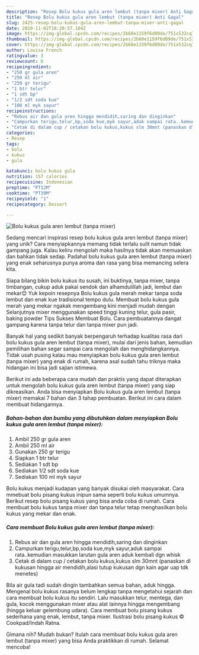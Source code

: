 ```yaml
---
description: "Resep Bolu kukus gula aren lembut (tanpa mixer) Anti Gagal"
title: "Resep Bolu kukus gula aren lembut (tanpa mixer) Anti Gagal"
slug: 2425-resep-bolu-kukus-gula-aren-lembut-tanpa-mixer-anti-gagal
date: 2020-11-02T18:20:57.184Z
image: https://img-global.cpcdn.com/recipes/2b60e1159f6d09de/751x532cq70/bolu-kukus-gula-aren-lembut-tanpa-mixer-foto-resep-utama.jpg
thumbnail: https://img-global.cpcdn.com/recipes/2b60e1159f6d09de/751x532cq70/bolu-kukus-gula-aren-lembut-tanpa-mixer-foto-resep-utama.jpg
cover: https://img-global.cpcdn.com/recipes/2b60e1159f6d09de/751x532cq70/bolu-kukus-gula-aren-lembut-tanpa-mixer-foto-resep-utama.jpg
author: Louisa French
ratingvalue: 3
reviewcount: 6
recipeingredient:
- "250 gr gula aren"
- "250 ml air"
- "250 gr terigu"
- "1 btr telur"
- "1 sdt bp"
- "1/2 sdt soda kue"
- "100 ml myk sayur"
recipeinstructions:
- "Rebus air dan gula aren hingga mendidih,saring dan dinginkan"
- "Campurkan terigu,telur,bp,soda kue,myk sayur,aduk sampai rata..kemudian masukkan larutan gula aren aduk kembali dgn whisk"
- "Cetak di dalam cup / cetakan bolu kukus,kukus slm 30mnt (panaskan dl kukusan hingga air mendidih,alasi tutup kukusan dgn kain agar uap tdk menetes)"
categories:
- Resep
tags:
- bolu
- kukus
- gula

katakunci: bolu kukus gula 
nutrition: 157 calories
recipecuisine: Indonesian
preptime: "PT12M"
cooktime: "PT39M"
recipeyield: "1"
recipecategory: Dessert

---
```



![Bolu kukus gula aren lembut (tanpa mixer)](https://img-global.cpcdn.com/recipes/2b60e1159f6d09de/751x532cq70/bolu-kukus-gula-aren-lembut-tanpa-mixer-foto-resep-utama.jpg)

Sedang mencari inspirasi resep bolu kukus gula aren lembut (tanpa mixer) yang unik? Cara menyiapkannya memang tidak terlalu sulit namun tidak gampang juga. Kalau keliru mengolah maka hasilnya tidak akan memuaskan dan bahkan tidak sedap. Padahal bolu kukus gula aren lembut (tanpa mixer) yang enak seharusnya punya aroma dan rasa yang bisa memancing selera kita.

Siapa bilang bikin bolu kukus itu susah, ini buktinya, tanpa mixer, tanpa timbangan, cukup aduk pakai sendok dan alhamdulillah jadi, lembut dan mekar😊 Yuk kepoin resepnya Bolu kukus gula merah mekar tanpa soda lembut dan enak kue tradisional tempo dulu. Membuat bolu kukus gula merah yang mekar ngakak mengembang kini menjadi mudah dengan Selanjutnya mixer menggunakan speed tinggi kuning telur, gula pasir, baking powder Tips Sukses Membuat Bolu. Cara pembuatannya dangat gampang karena tanpa telur dan tanpa mixer pun jadi.

Banyak hal yang sedikit banyak berpengaruh terhadap kualitas rasa dari bolu kukus gula aren lembut (tanpa mixer), mulai dari jenis bahan, kemudian pemilihan bahan segar sampai cara mengolah dan menghidangkannya. Tidak usah pusing kalau mau menyiapkan bolu kukus gula aren lembut (tanpa mixer) yang enak di rumah, karena asal sudah tahu triknya maka hidangan ini bisa jadi sajian istimewa.


Berikut ini ada beberapa cara mudah dan praktis yang dapat diterapkan untuk mengolah bolu kukus gula aren lembut (tanpa mixer) yang siap dikreasikan. Anda bisa menyiapkan Bolu kukus gula aren lembut (tanpa mixer) memakai 7 bahan dan 3 tahap pembuatan. Berikut ini cara dalam membuat hidangannya.

<!--inarticleads1-->

##### Bahan-bahan dan bumbu yang dibutuhkan dalam menyiapkan Bolu kukus gula aren lembut (tanpa mixer):

1. Ambil 250 gr gula aren
1. Ambil 250 ml air
1. Gunakan 250 gr terigu
1. Siapkan 1 btr telur
1. Sediakan 1 sdt bp
1. Sediakan 1/2 sdt soda kue
1. Sediakan 100 ml myk sayur


Bolu kukus menjadi kudapan yang banyak disukai oleh masyarakat. Cara mmebuat bolu pisang kukus inipun sama seperti bolu kukus umumnya. Berikut resep bolu pisang kukus yang bisa anda coba di rumah. Cara membuat bolu kukus tanpa mixer dan tanpa telur tetap menghasilkan bolu kukus yang mekar dan enak. 

<!--inarticleads2-->

##### Cara membuat Bolu kukus gula aren lembut (tanpa mixer):

1. Rebus air dan gula aren hingga mendidih,saring dan dinginkan
1. Campurkan terigu,telur,bp,soda kue,myk sayur,aduk sampai rata..kemudian masukkan larutan gula aren aduk kembali dgn whisk
1. Cetak di dalam cup / cetakan bolu kukus,kukus slm 30mnt (panaskan dl kukusan hingga air mendidih,alasi tutup kukusan dgn kain agar uap tdk menetes)


Bila air gula tadi sudah dingin tambahkan semua bahan, aduk hingga. Mengenal bolu kukus rasanya belum lengkap tanpa mengetahui sejarah dan cara membuat bolu kukus itu sendiri. Lalu masukkan telur, mentega, dan gula, kocok menggunakan mixer atau alat lainnya hingga mengembang (hingga keluar gelembung udara). Cara membuat bolu pisang kukus sederhana yang enak, lembut, tanpa mixer. Ilustrasi bolu pisang kukus © Cookpad/Indah Ratna. 

Gimana nih? Mudah bukan? Itulah cara membuat bolu kukus gula aren lembut (tanpa mixer) yang bisa Anda praktikkan di rumah. Selamat mencoba!
